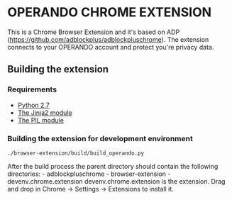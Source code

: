 OPERANDO CHROME EXTENSION
=========================
This is a Chrome Browser Extension and it's based on ADP (https://github.com/adblockplus/adblockpluschrome).
The extension connects to your OPERANDO account and protect you're privacy data.

Building the extension
----------------------

### Requirements
- [Python 2.7](https://www.python.org)
- [The Jinja2 module](http://jinja.pocoo.org/docs)
- [The PIL module](http://www.pythonware.com/products/pil/)

### Building the extension for development environment
    ./browser-extension/build/build_operando.py
After the build process the parent directory should contain the following directories:
    - adblockpluschrome
    - browser-extension
    - devenv.chrome.extension
devenv.chrome.extension is the extension. Drag and drop in Chrome -> Settings -> Extensions to install it.
